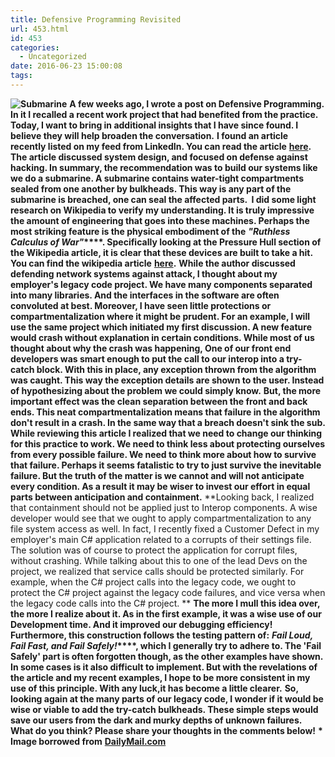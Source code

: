 ```yaml
---
title: Defensive Programming Revisited
url: 453.html
id: 453
categories:
  - Uncategorized
date: 2016-06-23 15:00:08
tags:
---
```


**![Submarine](/img/post_img/submarine.jpg)** **A few weeks ago, I wrote a post on Defensive Programming. In it I recalled a recent work project that had benefited from the practice. Today, I want to bring in additional insights that I have since found. I believe they will help broaden the conversation.** **I found an article recently listed on my feed from LinkedIn. You can read the article** [**here**](https://blog.cloudpassage.com/2016/03/02/build-your-network-like-a-submarine-rsa-2016/)**. The article discussed system design, and focused on defense against hacking. In summary, the recommendation was to build our systems like we do a submarine. A submarine contains water-tight compartments sealed from one another by bulkheads. This way is any part of the submarine is breached, one can seal the affected parts.  I did some light research on Wikipedia to verify my understanding. It is truly impressive the amount of engineering that goes into these machines. Perhaps the most striking feature is the physical embodiment of the** **_"Ruthless Calculus of War"_****. Specifically looking at the Pressure Hull section of the Wikipedia article, it is clear that these devices are built to take a hit. You can find the wikipedia article** [**here**](https://en.wikipedia.org/wiki/Submarine#Hull)**.** **While the author discussed defending network systems against attack, I thought about my employer's legacy code project. We have many components separated into many libraries. And the interfaces in the software are often convoluted at best. Moreover, I have seen little protections or compartmentalization where it might be prudent. For an example, I will use the same project which initiated my first discussion. A new feature would crash without explanation in certain conditions. While most of us thought about why the crash was happening, One of our front end developers was smart enough to put the call to our interop into a try-catch block. With this in place, any exception thrown from the algorithm was caught. This way the exception details are shown to the user. Instead of hypothesizing about the problem we could simply know.** **But, the more important effect was the clean separation between the front and back ends. This neat compartmentalization means that failure in the algorithm don't result in a crash. In the same way that a breach doesn't sink the sub. While reviewing this article I realized that we need to change our thinking for this practice to work. We need to think less about protecting ourselves from every possible failure. We need to think more about how to survive that failure. Perhaps it seems fatalistic to try to just survive the inevitable failure. But the truth of the matter is we cannot and will not anticipate every condition. As a result it may be wiser to invest our effort in equal parts between anticipation and containment.** **Looking back, I realized that containment should not be applied just to Interop components. A wise developer would see that we ought to apply compartmentalization to any file system access as well. In fact, I recently fixed a Customer Defect in my employer's main C# application related to a corrupts of their settings file. The solution was of course to protect the application for corrupt files, without crashing. While talking about this to one of the lead Devs on the project, we realized that service calls should be protected similarly. For example, when the C# project calls into the legacy code, we ought to protect the C# project against the legacy code failures, and vice versa when the legacy code calls into the C# project. ** **The more I mull this idea over, the more I realize about it. As in the first example, it was a wise use of our Development time. And it improved our debugging efficiency! Furthermore, this construction follows the testing pattern of:** **_Fail Loud, Fail Fast, and Fail Safely!_****, which I generally try to adhere to. The 'Fail Safely' part is often forgotten though, as the other examples have shown. In some cases is it also difficult to implement. But with the revelations of the article and my recent examples, I hope to be more consistent in my use of this principle. With any luck,it has become a little clearer.** **So, looking again at the many parts of our legacy code, I wonder if it would be wise or viable to add the try-catch bulkheads. These simple steps would save our users from the dark and murky depths of unknown failures. What do you think? Please share your thoughts in the comments below!** **\* Image borrowed from** [**DailyMail.com**](http://www.dailymail.co.uk/sciencetech/article-3147721/Saab-unveils-superstealth-ghost-submarine-says-virtually-invisible-enemies-allows-divers-silently-enter-exit.html)